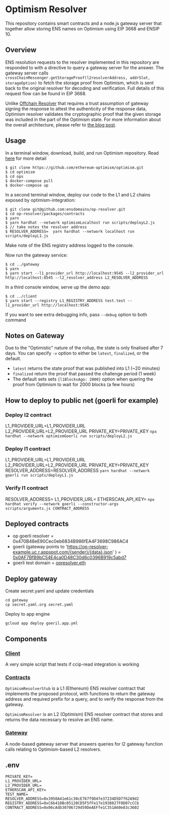 # Optimism Resolver

This repository contains smart contracts and a node.js gateway server that together allow storing ENS names on Optimism using EIP 3668 and ENSIP 10.

## Overview

ENS resolution requests to the resolver implemented in this repository are responded to with a directive to query a gateway server for the answer. The gateway server calls `crossChainMessenger.getStorageProof(l2resolverAddress, addrSlot, storageOption)` to fetch the storage proof from Optimism, which is sent back to the original resolver for decoding and verification. Full details of this request flow can be found in EIP 3668.

Unlike [Offchain Resolver](https://github.com/ensdomains/offchain-resolver) that requires a trust assumption of gateway signing the response to attest the authenticity of the response data, Optimism resolver validates the cryptographic proof that the given storage was included in the part of the Optimism state. For more information about the overall architecture, please refer to [the blog post](https://medium.com/the-ethereum-name-service/mvp-of-ens-on-l2-with-optimism-demo-video-how-to-try-it-yourself-b44c390cbd67).

## Usage

In a terminal window, download, build, and run Optimism repository. Read [here](https://community.optimism.io/docs/developers/build/dev-node/#setting-up-the-environment) for more detail

```
$ git clone https://github.com/ethereum-optimism/optimism.git
$ cd optimism
$ cd ops
$ docker-compose pull
$ docker-compose up
```

In a second terminal window, deploy our code to the L1 and L2 chains exposed by optimism-integration:

```
$ git clone git@github.com:ensdomains/op-resolver.git
$ cd op-resolver/packages/contracts
$ yarn
$ yarn hardhat --network optimismLocalhost run scripts/deployL2.js
$ // take notes the resolver address
$ RESOLVER_ADDRESS=  yarn hardhat --network localhost run scripts/deployL1.js
```

Make note of the ENS registry address logged to the console.

Now run the gateway service:

```
$ cd ../gateway
$ yarn
$ yarn start --l1_provider_url http://localhost:9545 --l2_provider_url http://localhost:8545 --l2_resolver_address L2_RESOLVER_ADDRESS
```

In a third console window, serve up the demo app:

```
$ cd ../client
$ yarn start --registry L1_REGISTRY_ADDRESS test.test --l1_provider_url http://localhost:9545
```

If you want to see extra debugging info, pass `--debug` option to both command

## Notes on Gateway

Due to the "Optimistic" nature of the rollup, the state is only finalised after 7 days.
You can specify `-v` option to either be `latest`, `finalized`, or the default.

- `latest` returns the state proof that was published into L1 (~20 minutes)
- `finalized` return the proof that passed the challenge period (1 week)
- The default sets sets `{l1BlocksAgo: 2000}` option when quering the proof from Optimism to wait for 2000 blocks (a few hours)

## How to deploy to public net (goerli for example)

### Deploy l2 contract

L1_PROVIDER_URL=L1_PROVIDER_URL L2_PROVIDER_URL=L2_PROVIDER_URL PRIVATE_KEY=PRIVATE_KEY
`npx hardhat --network optimismGoerli run scripts/deployL2.js`

### Deploy l1 contract

L1_PROVIDER_URL=L1_PROVIDER_URL L2_PROVIDER_URL=L2_PROVIDER_URL PRIVATE_KEY=PRIVATE_KEY
RESOLVER_ADDRESS=RESOLVER_ADDRESS
`yarn hardhat --network goerli run scripts/deployL1.js`

### Verify l1 contract

RESOLVER_ADDRESS= L1_PROVIDER_URL= ETHERSCAN_API_KEY=
`npx hardhat verify --network goerli --constructor-args scripts/arguments.js CONTRACT_ADDRESS`

## Deployed contracts

- op goerli resolver = 0x470B48eE90Cec0eb6834B986fEA4F3698C986AC4
- goerli (gateway points to 'https://op-resolver-example.uc.r.appspot.com/{sender}/{data}.json' ) = [0x0AF7BfB9bC54E4ca0D48C30d6c0396B919c5abd7](https://goerli.etherscan.io/address/0x0AF7BfB9bC54E4ca0D48C30d6c0396B919c5abd7)
- goerli test domain = [opresolver.eth](https://app.ens.domains/name/opresolver.eth/details)

## Deploy gateway

Create secret.yaml and update credentials

```
cd gateway
cp secret.yaml.org secret.yaml
```

Deploy to app engine

```
gcloud app deploy goeril.app.yml
```

## Components

### [Client](client)

A very simple script that tests if ccip-read integration is working

### [Contracts](contracts)

`OptimismResolverStub` is a L1 (Ethereum) ENS resolver contract that implements the proposed protocol, with
functions to return the gateway address and required prefix for a query, and to verify the response from the gateway.

`OptimismResolver` is an L2 (Optimism) ENS resolver contract that stores and returns the data necessary to resolve an ENS name.

### [Gateway](gateway)

A node-based gateway server that answers queries for l2 gateway function calls relating to Optimism-based L2 resolvers.

## .env

```
PRIVATE_KEY=
L1_PROVIDER_URL=
L2_PROVIDER_URL=
ETHERSCAN_API_KEY=
TEST_NAME=
RESOLVER_ADDRESS=0x3950A41e61c30cE767f9D4fe37234D5D7f62A9d2
REGISTRY_ADDRESS=0xC6b418Bc05120CD5F5fFe17e1938827F0D07cCCb
CONTRACT_ADDRESS=0x06cAdb30706729d59DeAEFfe1C351A60e83c3602
```
